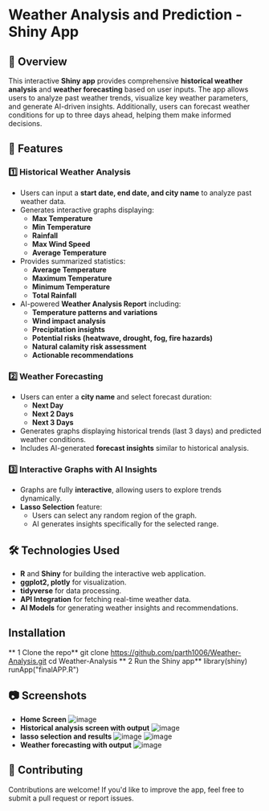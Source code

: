 # Weather Analysis and Prediction - Shiny App

## 📌 Overview
This interactive **Shiny app** provides comprehensive **historical weather analysis** and **weather forecasting** based on user inputs. The app allows users to analyze past weather trends, visualize key weather parameters, and generate AI-driven insights. Additionally, users can forecast weather conditions for up to three days ahead, helping them make informed decisions.

## 🌟 Features

### 1️⃣ Historical Weather Analysis
- Users can input a **start date, end date, and city name** to analyze past weather data.
- Generates interactive graphs displaying:
  - **Max Temperature**
  - **Min Temperature**
  - **Rainfall**
  - **Max Wind Speed**
  - **Average Temperature**
- Provides summarized statistics:
  - **Average Temperature**
  - **Maximum Temperature**
  - **Minimum Temperature**
  - **Total Rainfall**
- AI-powered **Weather Analysis Report** including:
  - **Temperature patterns and variations**
  - **Wind impact analysis**
  - **Precipitation insights**
  - **Potential risks (heatwave, drought, fog, fire hazards)**
  - **Natural calamity risk assessment**
  - **Actionable recommendations**

### 2️⃣ Weather Forecasting
- Users can enter a **city name** and select forecast duration:
  - **Next Day**
  - **Next 2 Days**
  - **Next 3 Days**
- Generates graphs displaying historical trends (last 3 days) and predicted weather conditions.
- Includes AI-generated **forecast insights** similar to historical analysis.

### 3️⃣ Interactive Graphs with AI Insights
- Graphs are fully **interactive**, allowing users to explore trends dynamically.
- **Lasso Selection** feature:
  - Users can select any random region of the graph.
  - AI generates insights specifically for the selected range.

## 🛠️ Technologies Used
- **R** and **Shiny** for building the interactive web application.
- **ggplot2, plotly** for visualization.
- **tidyverse** for data processing.
- **API Integration** for fetching real-time weather data.
- **AI Models** for generating weather insights and recommendations.
## Installation
** 1 Clone the repo**
git clone https://github.com/parth1006/Weather-Analysis.git
cd Weather-Analysis
** 2 Run the Shiny app**
library(shiny)
runApp("finalAPP.R")
## 📷 Screenshots
- **Home Screen**
![image](https://github.com/user-attachments/assets/3a309e43-4a00-41f0-ba92-628d2362f3e1)
- **Historical analysis screen with output**
![image](https://github.com/user-attachments/assets/c26d4eae-8c46-43c6-97fb-463241d3b4a4)
- **lasso selection and results**
  ![image](https://github.com/user-attachments/assets/26daf0eb-f1d1-41c7-a324-45b1ef17e1c1)
  ![image](https://github.com/user-attachments/assets/feb42be0-405d-4dbe-a887-70ea30918253)
- **Weather forecasting with output**
  ![image](https://github.com/user-attachments/assets/4697b1f3-551f-4507-87e0-39f202859a4f)



## 🤝 Contributing
Contributions are welcome! If you'd like to improve the app, feel free to submit a pull request or report issues.


